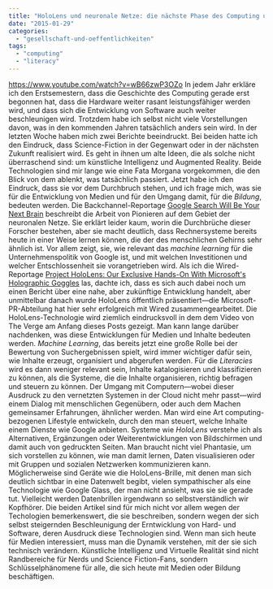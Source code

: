 ```yaml
---
title: "HoloLens und neuronale Netze: die nächste Phase des Computing und die Bildung"
date: "2015-01-29"
categories: 
  - "gesellschaft-und-oeffentlichkeiten"
tags: 
  - "computing"
  - "literacy"
---
```


https://www.youtube.com/watch?v=wB66zwP3OZo In jedem Jahr erkläre ich den Erstsemestern, dass die Geschichte des Computing gerade erst begonnen hat, dass die Hardware weiter rasant leistungsfähiger werden wird, und dass sich die Entwicklung von Software auch weiter beschleunigen wird. Trotzdem habe ich selbst nicht viele Vorstellungen davon, was in den kommenden Jahren tatsächlich anders sein wird. In der letzten Woche haben mich zwei Berichte beeindruckt. Bei beiden hatte ich den Eindruck, dass Science-Fiction in der Gegenwart oder in der nächsten Zukunft realisiert wird. Es geht in ihnen um alte Ideen, die als solche nicht überraschend sind: um künstliche Intelligenz und Augmented Reality. Beide Technologien sind mir lange wie eine Fata Morgana vorgekommen, die den Blick von dem ablenkt, was tatsächlich passiert. Jetzt habe ich den Eindruck, dass sie vor dem Durchbruch stehen, und ich frage mich, was sie für die Entwicklung von Medien und für den Umgang damit, für die _Bildung_, bedeuten werden. Die Backchannel-Reportage [Google Search Will Be Your Next Brain](https://medium.com/backchannel/google-search-will-be-your-next-brain-5207c26e4523 "Google Search Will Be Your Next Brain — Backchannel — Medium") beschreibt die Arbeit von Pionieren auf dem Gebiet der neuronalen Netze. Sie erklärt leider kaum, worin die Durchbrüche dieser Forscher bestehen, aber sie macht deutlich, dass Rechnersysteme bereits heute in einer Weise lernen können, die der des menschlichen Gehirns sehr ähnlich ist. Vor allem zeigt, sie, wie relevant das _machine learning_ für die Unternehmenspolitik von Google ist, und mit welchen Investitionen und welcher Entschlossenheit sie vorangetrieben wird. Als ich die Wired-Reportage [Project HoloLens: Our Exclusive Hands-On With Microsoft's Holographic Goggles](http://www.wired.com/2015/01/microsoft-hands-on/ "Project HoloLens: Our Exclusive Hands-On With Microsoft's Holographic Goggles | WIRED") las, dachte ich, dass es sich auch dabei noch um einen Bericht über eine nahe, aber zukünftige Entwicklung handelt, aber unmittelbar danach wurde HoloLens öffentlich präsentiert—die Microsoft-PR-Abteilung hat hier sehr erfolgreich mit Wired zusammengearbeitet. Die HoloLens-Technologie wird ziemlich eindrucksvoll in dem dem Video von The Verge am Anfang dieses Posts gezeigt. Man kann lange darüber nachdenken, was diese Entwicklungen für Medien und Inhalte bedeuten werden. _Machine Learning_, das bereits jetzt eine große Rolle bei der Bewertung von Suchergebnissen spielt, wird immer wichtiger dafür sein, wie Inhalte erzeugt, organisiert und abgerufen werden. Für die _Literacies_ wird es dann weniger relevant sein, Inhalte katalogisieren und klassifizieren zu können, als die Systeme, die die Inhalte organisieren, richtig befragen und steuern zu können. Der Umgang mit Computern—wobei dieser Ausdruck zu den vernetzten Systemen in der Cloud nicht mehr passt—wird einem Dialog mit menschlichen Gegenübern, oder auch dem Machen gemeinsamer Erfahrungen, ähnlicher werden. Man wird eine Art computing-bezogenen Lifestyle entwickeln, durch den man steuert, welche Inhalte einem Dienste wie Google anbieten. Systeme wie _HoloLens_ verstehe ich als Alternativen, Ergänzungen oder Weiterentwicklungen von Bildschirmen und damit auch von gedruckten Seiten. Man braucht nicht viel Phantasie, um sich vorstellen zu können, wie man damit lernen, Daten visualisieren oder mit Gruppen und sozialen Netzwerken kommunizieren kann. Möglicherweise sind Geräte wie die HoloLens-Brille, mit denen man sich deutlich sichtbar in eine Datenwelt begibt, vielen sympathischer als eine Technologie wie Google Glass, der man nicht ansieht, was sie sie gerade tut. Vielleicht werden Datenbrillen irgendwann so selbstverständlich wir Kopfhörer. Die beiden Artikel sind für mich nicht vor allem wegen der Techologien bemerkenswert, die sie beschreiben, sondern wegen der sich selbst steigernden Beschleunigung der Erntwicklung von Hard- und Software, deren Ausdruck diese Technologien sind. Wenn man sich heute für Medien interessiert, muss man die Dynamik verstehen, mit der sie sich technisch verändern. Künstliche Intelligenz und Virtuelle Realität sind nicht Randbereiche für Nerds und Science Fiction-Fans, sondern Schlüsselphänomene für alle, die sich heute mit Medien oder Bildung beschäftigen.
